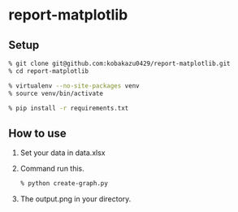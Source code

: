 # report-matplotlib

## Setup

```bash
% git clone git@github.com:kobakazu0429/report-matplotlib.git
% cd report-matplotlib

% virtualenv --no-site-packages venv
% source venv/bin/activate

% pip install -r requirements.txt
```

## How to use

1. Set your data in data.xlsx
1. Command run this.

   ```bash
   % python create-graph.py
   ```

1. The output.png in your directory.
